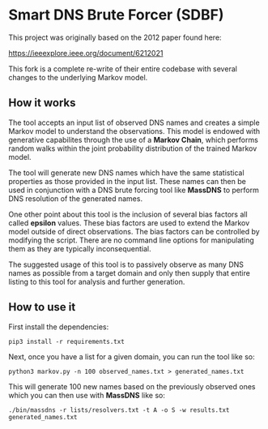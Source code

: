 # Smart DNS Brute Forcer (SDBF)

This project was originally based on the 2012 paper found here:

https://ieeexplore.ieee.org/document/6212021

This fork is a complete re-write of their entire codebase with several changes
to the underlying Markov model.

## How it works

The tool accepts an input list of observed DNS names and creates a simple Markov
model to understand the observations. This model is endowed with generative
capabilites through the use of a **Markov Chain**, which performs random walks
within the joint probability distribution of the trained Markov model.

The tool will generate new DNS names which have the same statistical properties
as those provided in the input list. These names can then be used in conjunction
with a DNS brute forcing tool like **MassDNS** to perform DNS resolution of the
generated names.

One other point about this tool is the inclusion of several bias factors all
called **epsilon** values. These bias factors are used to extend the Markov
model outside of direct observations. The bias factors can be controlled by
modifying the script. There are no command line options for manipulating them as
they are typically inconsequential.

The suggested usage of this tool is to passively observe as many DNS names as
possible from a target domain and only then supply that entire listing to this
tool for analysis and further generation.

## How to use it

First install the dependencies:

```
pip3 install -r requirements.txt
```

Next, once you have a list for a given domain, you can run the tool like so:

```
python3 markov.py -n 100 observed_names.txt > generated_names.txt
```

This will generate 100 new names based on the previously observed ones which you
can then use with **MassDNS** like so:

```
./bin/massdns -r lists/resolvers.txt -t A -o S -w results.txt generated_names.txt
```
